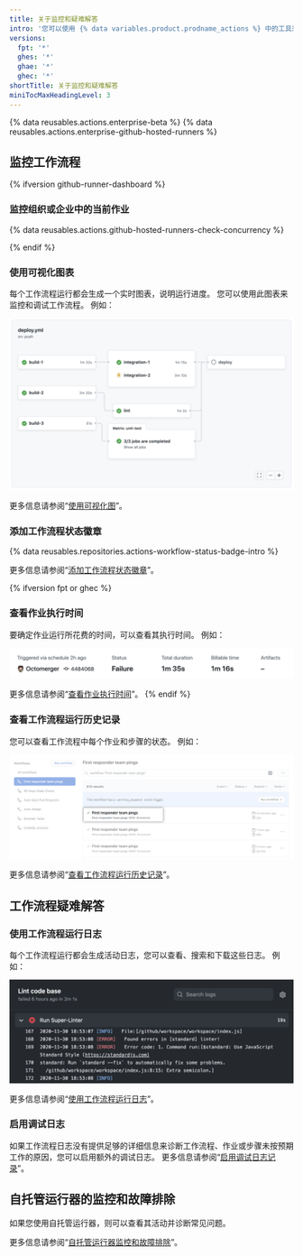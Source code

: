 ```yaml
---
title: 关于监控和疑难解答
intro: '您可以使用 {% data variables.product.prodname_actions %} 中的工具来监控和调试工作流程。'
versions:
  fpt: '*'
  ghes: '*'
  ghae: '*'
  ghec: '*'
shortTitle: 关于监控和疑难解答
miniTocMaxHeadingLevel: 3
---
```


{% data reusables.actions.enterprise-beta %}
{% data reusables.actions.enterprise-github-hosted-runners %}

## 监控工作流程

{% ifversion github-runner-dashboard %}
### 监控组织或企业中的当前作业

{% data reusables.actions.github-hosted-runners-check-concurrency %}

{% endif %}

### 使用可视化图表

每个工作流程运行都会生成一个实时图表，说明运行进度。 您可以使用此图表来监控和调试工作流程。 例如：

   ![工作流程图表](/assets/images/help/images/workflow-graph.png)

更多信息请参阅“[使用可视化图](/actions/monitoring-and-troubleshooting-workflows/using-the-visualization-graph)”。

### 添加工作流程状态徽章

{% data reusables.repositories.actions-workflow-status-badge-intro %}

更多信息请参阅“[添加工作流程状态徽章](/actions/monitoring-and-troubleshooting-workflows/adding-a-workflow-status-badge)”。

{% ifversion fpt or ghec %}
### 查看作业执行时间

要确定作业运行所花费的时间，可以查看其执行时间。 例如：

   ![运行和可计费时间详细信息链接](/assets/images/help/repository/view-run-billable-time.png)

更多信息请参阅“[查看作业执行时间](/actions/monitoring-and-troubleshooting-workflows/viewing-job-execution-time)”。
{% endif %}

### 查看工作流程运行历史记录

您可以查看工作流程中每个作业和步骤的状态。 例如：

   ![工作流程运行的名称](/assets/images/help/repository/run-name.png)

更多信息请参阅“[查看工作流程运行历史记录](/actions/monitoring-and-troubleshooting-workflows/viewing-workflow-run-history)”。

## 工作流程疑难解答

### 使用工作流程运行日志

每个工作流程运行都会生成活动日志，您可以查看、搜索和下载这些日志。 例如：

   ![Super linter 工作流程结果](/assets/images/help/repository/super-linter-workflow-results-updated-2.png)

更多信息请参阅“[使用工作流程运行日志](/actions/monitoring-and-troubleshooting-workflows/using-workflow-run-logs)”。

### 启用调试日志

如果工作流程日志没有提供足够的详细信息来诊断工作流程、作业或步骤未按预期工作的原因，您可以启用额外的调试日志。 更多信息请参阅“[启用调试日志记录](/actions/monitoring-and-troubleshooting-workflows/enabling-debug-logging)”。

## 自托管运行器的监控和故障排除

如果您使用自托管运行器，则可以查看其活动并诊断常见问题。

更多信息请参阅“[自托管运行器监控和故障排除](/actions/hosting-your-own-runners/monitoring-and-troubleshooting-self-hosted-runners)”。
